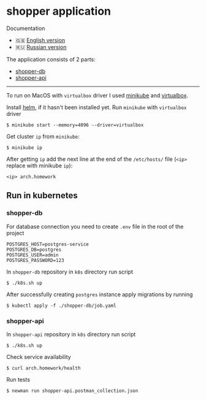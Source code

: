 # shopper application

Documentation

* 🇬🇧 [English version](https://www.github.com/arturyumaev/shopper/blob/main/README.md)
* 🇷🇺 [Russian version](https://www.github.com/arturyumaev/shopper/blob/main/README_rus.md)

The application consists of 2 parts:

- [shopper-db](https://www.github.com/arturyumaev/shopper-db)
- [shopper-api](https://www.github.com/arturyumaev/shopper-api)

___

To run on MacOS with `virtualbox` driver I used [minikube](https://minikube.sigs.k8s.io/docs/start/) and [virtualbox](https://www.virtualbox.org/wiki/Downloads).

Install [helm](https://helm.sh/), if it hasn't been installed yet. Run `minikube` with `virtualbox` driver

```shell
$ minikube start --memory=4096 --driver=virtualbox
```

Get cluster `ip` from `minikube`:

```shell
$ minikube ip
```

After getting `ip` add the next line at the end of the `/etc/hosts/` file (`<ip>` replace with minikube `ip`):

```shell
<ip> arch.homework
```

## Run in kubernetes

### shopper-db

For database connection you need to create `.env` file in the root of the project

```
POSTGRES_HOST=postgres-service
POSTGRES_DB=postgres
POSTGRES_USER=admin
POSTGRES_PASSWORD=123
```

In `shopper-db` repository in `k8s` directory run script

```shell
$ ./k8s.sh up
```

After successfully creating `postgres` instance apply migrations by running

```shell
$ kubectl apply -f ./shopper-db/job.yaml
```

### shopper-api

In `shopper-api` repository in `k8s` directory run script

```shell
$ ./k8s.sh up
```

Check service availability

```shell
$ curl arch.homework/health
```

Run tests

```shell
$ newman run shopper-api.postman_collection.json
```
